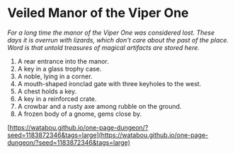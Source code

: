 # Veiled Manor of the Viper One

_For a long time the manor of the Viper One was considered lost. These days it is overrun with lizards, which don't care about the past of the place. Word is that untold treasures of magical artifacts are stored here._

1. A rear entrance into the manor.
2. A key in a glass trophy case.
3. A noble, lying in a corner.
4. A mouth-shaped ironclad gate with three keyholes to the west.
5. A chest holds a key.
6. A key in a reinforced crate.
7. A crowbar and a rusty axe among rubble on the ground.
8. A frozen body of a gnome, gems close by.

[https://watabou.github.io/one-page-dungeon/?seed=1183872346&tags=large](https://watabou.github.io/one-page-dungeon/?seed=1183872346&tags=large)
